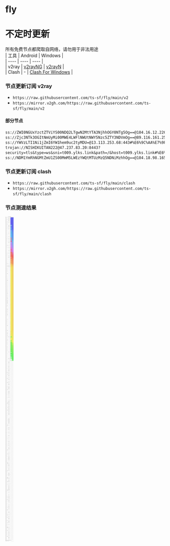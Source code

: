 # fly
# 不定时更新
所有免费节点都爬取自网络，请勿用于非法用途  
|  工具  | Android  | Windows  |  
|  ----  | ----   | ----  |  
| v2ray  | [v2rayNG](https://github.com/2dust/v2rayNG/releases) | [v2rayN](https://github.com/2dust/v2rayN/releases) |  
| Clash  | - | [Clash For Windows](https://github.com/2dust/clashN/releases) | 
  
### 节点更新订阅  v2ray
- `https://raw.githubusercontent.com/ts-sf/fly/main/v2`  
- `https://mirror.v2gh.com/https://raw.githubusercontent.com/ts-sf/fly/main/v2`  

#### 部分节点  
``` 
ss://ZWI0NGUxYzctZTViYS00NDQ2LTgwN2MtYTA3NjhhOGY0NTg5Og==@104.16.12.226:2083#%E6%9C%AA%E7%9F%A52
ss://Zjc3NTk3OGItNmUyMi00MWE4LWFlNWUtNWY5Nzc5ZTY3NDVmOg==@89.116.161.250:8443#%E6%9C%AA%E7%9F%A53
ss://YWVzLTI1Ni1jZmI6YW1hem9uc2tyMDU=@13.113.253.68:443#%E6%9C%AA%E7%9F%A54%209.2MB%2Fs
trojan://NISHIKUITAN222@47.237.83.20:8443?security=tls&type=ws&sni=t009.ylks.link&path=/&host=t009.ylks.link#%E6%9C%AA%E7%9F%A55
ss://NDM1YmRhNGMtZmU1ZS00MmM5LWEzYWQtMTUzMzQ5NDNiMzhhOg==@104.18.98.165:80#%E6%9C%AA%E7%9F%A56
```
### 节点更新订阅  clash
- `https://raw.githubusercontent.com/ts-sf/fly/main/clash`  
- `https://mirror.v2gh.com/https://raw.githubusercontent.com/ts-sf/fly/main/clash`  

### 节点测速结果
![image](traffic.png)
